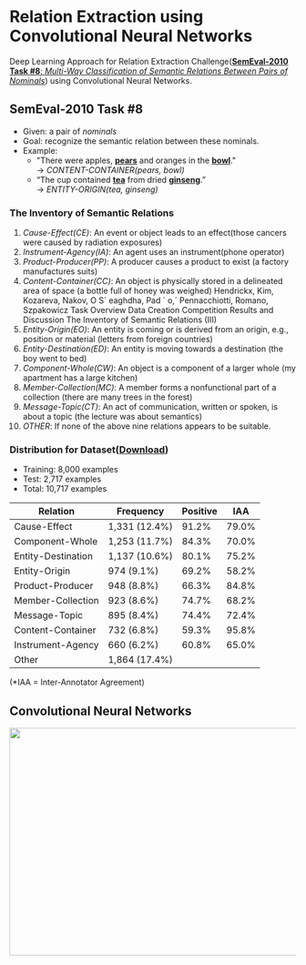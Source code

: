 # Relation Extraction using Convolutional Neural Networks

Deep Learning Approach for Relation Extraction Challenge([**SemEval-2010 Task #8**: *Multi-Way Classification of Semantic Relations Between Pairs of Nominals*](https://docs.google.com/document/d/1QO_CnmvNRnYwNWu1-QCAeR5ToQYkXUqFeAJbdEhsq7w/preview)) using Convolutional Neural Networks.


## SemEval-2010 Task #8
* Given: a pair of *nominals*
* Goal: recognize the semantic relation between these nominals.
* Example:
	* "There were apples, **<U>pears</U>** and oranges in the **<U>bowl</U>**." 
		<br> → *CONTENT-CONTAINER(pears, bowl)*
	* “The cup contained **<U>tea</U>** from dried **<U>ginseng</U>**.” 
		<br> → *ENTITY-ORIGIN(tea, ginseng)*

### The Inventory of Semantic Relations
1. *Cause-Effect(CE)*: An event or object leads to an effect(those cancers were caused by radiation exposures)
2. *Instrument-Agency(IA)*: An agent uses an instrument(phone operator)
3. *Product-Producer(PP)*: A producer causes a product to exist (a factory manufactures suits)
4. *Content-Container(CC)*: An object is physically stored in a delineated area of space (a bottle full of honey was weighed) Hendrickx, Kim, Kozareva, Nakov, O S´ eaghdha, Pad ´ o,´ Pennacchiotti, Romano, Szpakowicz Task Overview Data Creation Competition Results and Discussion The Inventory of Semantic Relations (III)
5. *Entity-Origin(EO)*: An entity is coming or is derived from an origin, e.g., position or material (letters from foreign countries)
6. *Entity-Destination(ED)*: An entity is moving towards a destination (the boy went to bed) 
7. *Component-Whole(CW)*: An object is a component of a larger whole (my apartment has a large kitchen)
8. *Member-Collection(MC)*: A member forms a nonfunctional part of a collection (there are many trees in the forest)
9. *Message-Topic(CT)*: An act of communication, written or spoken, is about a topic (the lecture was about semantics)
10. *OTHER*: If none of the above nine relations appears to be suitable.

### Distribution for Dataset([Download](https://drive.google.com/file/d/0B_jQiLugGTAkMDQ5ZjZiMTUtMzQ1Yy00YWNmLWJlZDYtOWY1ZDMwY2U4YjFk/view?layout=list&ddrp=1&sort=name&num=50#))
* Training: 8,000 examples
* Test: 2,717 examples
* Total: 10,717 examples

| Relation           | Frequency     | Positive | IAA   |
|--------------------|---------------|----------|-------|
| Cause-Effect       | 1,331 (12.4%) | 91.2%    | 79.0% |
| Component-Whole    | 1,253 (11.7%) | 84.3%    | 70.0% |
| Entity-Destination | 1,137 (10.6%) | 80.1%    | 75.2% |
| Entity-Origin      | 974 (9.1%)    | 69.2%    | 58.2% |
| Product-Producer   | 948 (8.8%)    | 66.3%    | 84.8% |
| Member-Collection  | 923 (8.6%)    | 74.7%    | 68.2% |
| Message-Topic      | 895 (8.4%)    | 74.4%    | 72.4% |
| Content-Container  | 732 (6.8%)    | 59.3%    | 95.8% |
| Instrument-Agency  | 660 (6.2%)    | 60.8%    | 65.0% |
| Other              | 1,864 (17.4%) |
(*IAA = Inter-Annotator Agreement)


## Convolutional Neural Networks
<p align="center">
	<img width="600" height="400" src="https://user-images.githubusercontent.com/15166794/32838125-475cbdba-ca53-11e7-929c-2e27f1aca180.png">
</p>




